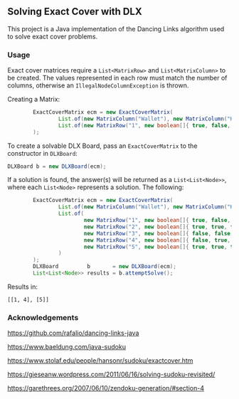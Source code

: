 ## Solving Exact Cover with DLX 

This project is a Java implementation of the Dancing Links algorithm used to solve exact cover problems.

### Usage

Exact cover matrices require a `List<MatrixRow>` and `List<MatrixColumn>` to be created. The values represented 
in each row must match the number of columns, otherwise an `IllegalNodeColumnException` is thrown.

Creating a Matrix:

```java
        ExactCoverMatrix ecm = new ExactCoverMatrix(
                List.of(new MatrixColumn("Wallet"), new MatrixColumn("Keys"), new MatrixColumn("Phone")),
                List.of(new MatrixRow("1", new boolean[]{ true, false, true }), new MatrixRow("2", new boolean[]{ true, true, true }), new MatrixRow("3", new boolean[]{ false, false, false }))
        );
```

To create a solvable DLX Board, pass an `ExactCoverMatrix` to the constructor in `DLXBoard`:

```java
DLXBoard b = new DLXBoard(ecm);
```

If a solution is found, the answer(s) will be returned as a `List<List<Node>>`, where each `List<Node>` represents a solution. The following:


```java
        ExactCoverMatrix ecm = new ExactCoverMatrix(
                List.of(new MatrixColumn("Wallet"), new MatrixColumn("Keys"), new MatrixColumn("Phone")),
                List.of(
                        new MatrixRow("1", new boolean[]{ true, false, true }),
                        new MatrixRow("2", new boolean[]{ true, true, false }),
                        new MatrixRow("3", new boolean[]{ false, false, false }),
                        new MatrixRow("4", new boolean[]{ false, true, false }),
                        new MatrixRow("5", new boolean[]{ true, true, true })
                )
        );
        DLXBoard         b       = new DLXBoard(ecm);
        List<List<Node>> results = b.attemptSolve();
```

Results in:

`[[1, 4], [5]]`

### Acknowledgements

https://github.com/rafalio/dancing-links-java

https://www.baeldung.com/java-sudoku

https://www.stolaf.edu/people/hansonr/sudoku/exactcover.htm

https://gieseanw.wordpress.com/2011/06/16/solving-sudoku-revisited/

https://garethrees.org/2007/06/10/zendoku-generation/#section-4

